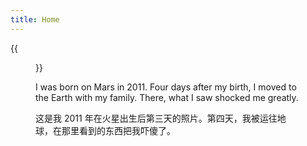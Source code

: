 ```yaml
---
title: Home
---
```


{{<figure src="https://animalcorner.org/wp-content/uploads/2020/07/Japanese-Dog-Breeds-Akita.jpg" title="This is me, which is me (我就是我，一样的烟火)" width="450">}}

I was born on Mars in 2011. Four days after my birth, I moved to the Earth with my family. There, what I saw shocked me greatly.

这是我 2011 年在火星出生后第三天的照片。第四天，我被运往地球，在那里看到的东西把我吓傻了。
